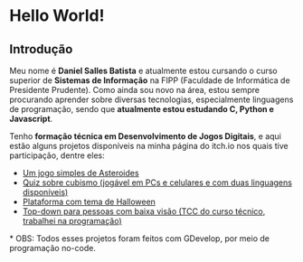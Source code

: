 # Hello World!

## Introdução
Meu nome é <b>Daniel Salles Batista</b> e atualmente estou cursando o curso superior de <b>Sistemas de Informação</b> na FIPP (Faculdade de Informática de Presidente Prudente). Como ainda sou novo na área, estou sempre procurando aprender sobre diversas tecnologias, especialmente linguagens de programação, sendo que <b>atualmente estou estudando C, Python e Javascript</b>.

Tenho <b>formação técnica em Desenvolvimento de Jogos Digitais</b>, e aqui estão alguns projetos disponíveis na minha página do itch.io nos quais tive participação, dentre eles:
- [Um jogo simples de Asteroides](https://daniel-salles-batista.itch.io/asteroid-test)
- [Quiz sobre cubismo (jogável em PCs e celulares e com duas linguagens disponíveis)](https://daniel-salles-batista.itch.io/cubismo)
- [Plataforma com tema de Halloween](https://daniel-salles-batista.itch.io/deathsatk)
- [Top-down para pessoas com baixa visão (TCC do curso técnico, trabalhei na programação)](https://daniel-salles-batista.itch.io/baixa-visao)

\* OBS: Todos esses projetos foram feitos com GDevelop, por meio de programação no-code.
